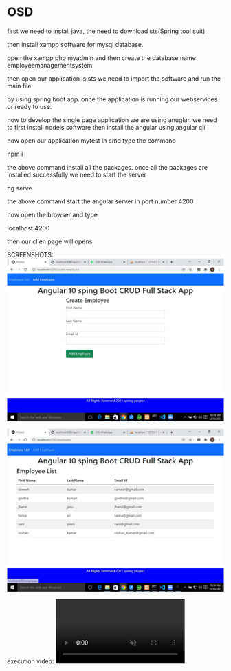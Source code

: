 # OSD


first we need to install java, the need to download sts(Spring tool suit)

then install xampp software for mysql database.

open the xampp php myadmin and then create the database name employeemanagementsystem.

then open our application is sts we need to import the software and run the main file

by using spring boot app.
once the application is running our webservices or ready to use.

now to develop the single page application we are using anuglar.
we need to first install nodejs software
then install the angular using angular cli

now open our application mytest in cmd type the command

npm i 

the above command install all the packages.
once all the packages are installed successfully we need to start the server

ng serve

the above command start the angular server in port number 4200

now open the browser and type

localhost:4200

then our clien page will opens

SCREENSHOTS:
<img src="screenshot-0.jpeg" alt="screenshot" style="max-width: 100%;">

<img src="screenshot-1.jpeg" alt="screenshot" style="max-width: 100%;">

execution video:
<video src="https://github.com/Vyshnaviiii/OSD/blob/main/oosd%20execution.mp4" controls="controls" muted="muted" class="d-block rounded-bottom-2 width-fit" style="max-height:640px;">

  </video>
